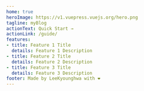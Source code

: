 ```yaml
---
home: true
heroImage: https://v1.vuepress.vuejs.org/hero.png
tagline: myBlog
actionText: Quick Start →
actionLink: /guide/
features:
- title: Feature 1 Title
  details: Feature 1 Description
- title: Feature 2 Title
  details: Feature 2 Description
- title: Feature 3 Title
  details: Feature 3 Description
footer: Made by LeeKyounghwa with ❤️
---
```

